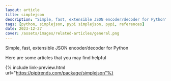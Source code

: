 ```yaml
---
layout: article
title: simplejson
description: "Simple, fast, extensible JSON encoder/decoder for Python"
tags: [python, simplejson, pypi simplejson, pypi, references]
date: 2023-12-27
cover: /assets/images/related-articles/general.png
---
```


Simple, fast, extensible JSON encoder/decoder for Python

Here are some articles that you may find helpful

{% include link-preview.html url="https://piptrends.com/package/simplejson"%}